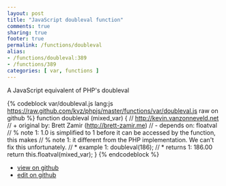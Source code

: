 ```yaml
---
layout: post
title: "JavaScript doubleval function"
comments: true
sharing: true
footer: true
permalink: /functions/doubleval
alias:
- /functions/doubleval:389
- /functions/389
categories: [ var, functions ]
---
```

A JavaScript equivalent of PHP's doubleval
<!-- more -->
{% codeblock var/doubleval.js lang:js https://raw.github.com/kvz/phpjs/master/functions/var/doubleval.js raw on github %}
function doubleval (mixed_var) {
    // http://kevin.vanzonneveld.net
    // +   original by: Brett Zamir (http://brett-zamir.me)
    //  -   depends on: floatval
    // %        note 1: 1.0 is simplified to 1 before it can be accessed by the function, this makes
    // %        note 1: it different from the PHP implementation. We can't fix this unfortunately.
    // *     example 1: doubleval(186);
    // *     returns 1: 186.00
    return this.floatval(mixed_var);
}
{% endcodeblock %}
<ul>
 <li><a href="https://github.com/kvz/phpjs/blob/master/functions/var/doubleval.js">view on github</a></li>
 <li><a href="https://github.com/kvz/phpjs/edit/master/functions/var/doubleval.js">edit on github</a></li>
</ul>
